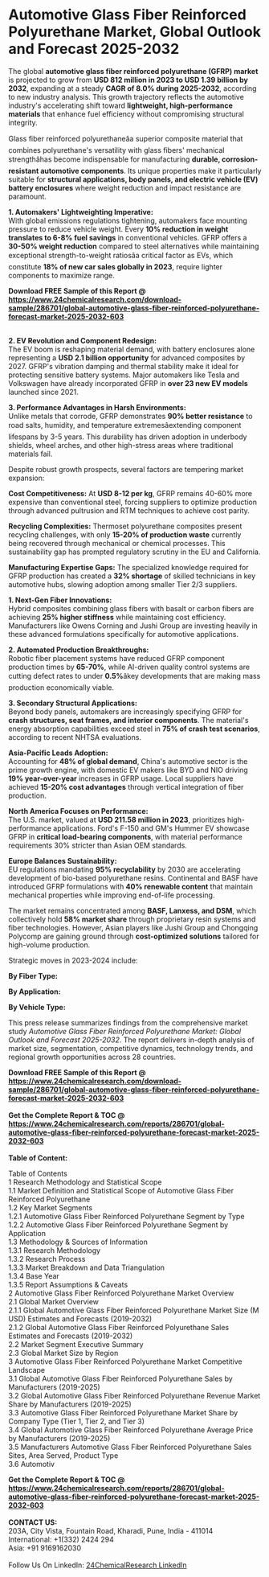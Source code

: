 <h1>Automotive Glass Fiber Reinforced Polyurethane Market, Global Outlook and Forecast 2025-2032</h1><p>The global <strong>automotive glass fiber reinforced polyurethane (GFRP) market</strong> is projected to grow from <strong>USD 812 million in 2023 to USD 1.39 billion by 2032</strong>, expanding at a steady <strong>CAGR of 8.0% during 2025-2032</strong>, according to new industry analysis. This growth trajectory reflects the automotive industry's accelerating shift toward <strong>lightweight, high-performance materials</strong> that enhance fuel efficiency without compromising structural integrity.</p><p>Glass fiber reinforced polyurethaneâa superior composite material that combines polyurethane's versatility with glass fibers' mechanical strengthâhas become indispensable for manufacturing <strong>durable, corrosion-resistant automotive components</strong>. Its unique properties make it particularly suitable for <strong>structural applications, body panels, and electric vehicle (EV) battery enclosures</strong> where weight reduction and impact resistance are paramount.</p><p><strong>1. Automakers' Lightweighting Imperative:</strong><br>
With global emissions regulations tightening, automakers face mounting pressure to reduce vehicle weight. Every <strong>10% reduction in weight translates to 6-8% fuel savings</strong> in conventional vehicles. GFRP offers a <strong>30-50% weight reduction</strong> compared to steel alternatives while maintaining exceptional strength-to-weight ratiosâa critical factor as EVs, which constitute <strong>18% of new car sales globally in 2023</strong>, require lighter components to maximize range.</p><div><b>Download FREE Sample of this Report @ 
            <a href="https://www.24chemicalresearch.com/download-sample/286701/global-automotive-glass-fiber-reinforced-polyurethane-forecast-market-2025-2032-603">
            https://www.24chemicalresearch.com/download-sample/286701/global-automotive-glass-fiber-reinforced-polyurethane-forecast-market-2025-2032-603</a></b></div><br><p><strong>2. EV Revolution and Component Redesign:</strong><br>
The EV boom is reshaping material demand, with battery enclosures alone representing a <strong>USD 2.1 billion opportunity</strong> for advanced composites by 2027. GFRP's vibration damping and thermal stability make it ideal for protecting sensitive battery systems. Major automakers like Tesla and Volkswagen have already incorporated GFRP in <strong>over 23 new EV models</strong> launched since 2021.</p><p><strong>3. Performance Advantages in Harsh Environments:</strong><br>
Unlike metals that corrode, GFRP demonstrates <strong>90% better resistance</strong> to road salts, humidity, and temperature extremesâextending component lifespans by 3-5 years. This durability has driven adoption in underbody shields, wheel arches, and other high-stress areas where traditional materials fail.</p><p>Despite robust growth prospects, several factors are tempering market expansion:</p><p><strong>Cost Competitiveness:</strong> At <strong>USD 8-12 per kg</strong>, GFRP remains 40-60% more expensive than conventional steel, forcing suppliers to optimize production through advanced pultrusion and RTM techniques to achieve cost parity.</p><p><strong>Recycling Complexities:</strong> Thermoset polyurethane composites present recycling challenges, with only <strong>15-20% of production waste</strong> currently being recovered through mechanical or chemical processes. This sustainability gap has prompted regulatory scrutiny in the EU and California.</p><p><strong>Manufacturing Expertise Gaps:</strong> The specialized knowledge required for GFRP production has created a <strong>32% shortage</strong> of skilled technicians in key automotive hubs, slowing adoption among smaller Tier 2/3 suppliers.</p><p><strong>1. Next-Gen Fiber Innovations:</strong><br>
Hybrid composites combining glass fibers with basalt or carbon fibers are achieving <strong>25% higher stiffness</strong> while maintaining cost efficiency. Manufacturers like Owens Corning and Jushi Group are investing heavily in these advanced formulations specifically for automotive applications.</p><p><strong>2. Automated Production Breakthroughs:</strong><br>
Robotic fiber placement systems have reduced GFRP component production times by <strong>65-70%</strong>, while AI-driven quality control systems are cutting defect rates to under <strong>0.5%</strong>âkey developments that are making mass production economically viable.</p><p><strong>3. Secondary Structural Applications:</strong><br>
Beyond body panels, automakers are increasingly specifying GFRP for <strong>crash structures, seat frames, and interior components</strong>. The material's energy absorption capabilities exceed steel in <strong>75% of crash test scenarios</strong>, according to recent NHTSA evaluations.</p><p><strong>Asia-Pacific Leads Adoption:</strong><br>
Accounting for <strong>48% of global demand</strong>, China's automotive sector is the prime growth engine, with domestic EV makers like BYD and NIO driving <strong>19% year-over-year</strong> increases in GFRP usage. Local suppliers have achieved <strong>15-20% cost advantages</strong> through vertical integration of fiber production.</p><p><strong>North America Focuses on Performance:</strong><br>
The U.S. market, valued at <strong>USD 211.58 million in 2023</strong>, prioritizes high-performance applications. Ford's F-150 and GM's Hummer EV showcase GFRP in <strong>critical load-bearing components</strong>, with material performance requirements 30% stricter than Asian OEM standards.</p><p><strong>Europe Balances Sustainability:</strong><br>
EU regulations mandating <strong>95% recyclability</strong> by 2030 are accelerating development of bio-based polyurethane resins. Continental and BASF have introduced GFRP formulations with <strong>40% renewable content</strong> that maintain mechanical properties while improving end-of-life processing.</p><p>The market remains concentrated among <strong>BASF, Lanxess, and DSM</strong>, which collectively hold <strong>58% market share</strong> through proprietary resin systems and fiber technologies. However, Asian players like Jushi Group and Chongqing Polycomp are gaining ground through <strong>cost-optimized solutions</strong> tailored for high-volume production.</p><p>Strategic moves in 2023-2024 include:</p><p><strong>By Fiber Type:</strong></p><p><strong>By Application:</strong></p><p><strong>By Vehicle Type:</strong></p><p>This press release summarizes findings from the comprehensive market study <em>Automotive Glass Fiber Reinforced Polyurethane Market: Global Outlook and Forecast 2025-2032</em>. The report delivers in-depth analysis of market size, segmentation, competitive dynamics, technology trends, and regional growth opportunities across 28 countries.</p><div><b>Download FREE Sample of this Report @ 
            <a href="https://www.24chemicalresearch.com/download-sample/286701/global-automotive-glass-fiber-reinforced-polyurethane-forecast-market-2025-2032-603">
            https://www.24chemicalresearch.com/download-sample/286701/global-automotive-glass-fiber-reinforced-polyurethane-forecast-market-2025-2032-603</a></b></div><br><div><b>Get the Complete Report & TOC @ 
            <a href="https://www.24chemicalresearch.com/reports/286701/global-automotive-glass-fiber-reinforced-polyurethane-forecast-market-2025-2032-603">
            https://www.24chemicalresearch.com/reports/286701/global-automotive-glass-fiber-reinforced-polyurethane-forecast-market-2025-2032-603</a></b></div><br>
            <b>Table of Content:</b><p>Table of Contents<br />
1 Research Methodology and Statistical Scope<br />
1.1 Market Definition and Statistical Scope of Automotive Glass Fiber Reinforced Polyurethane<br />
1.2 Key Market Segments<br />
1.2.1 Automotive Glass Fiber Reinforced Polyurethane Segment by Type<br />
1.2.2 Automotive Glass Fiber Reinforced Polyurethane Segment by Application<br />
1.3 Methodology & Sources of Information<br />
1.3.1 Research Methodology<br />
1.3.2 Research Process<br />
1.3.3 Market Breakdown and Data Triangulation<br />
1.3.4 Base Year<br />
1.3.5 Report Assumptions & Caveats<br />
2 Automotive Glass Fiber Reinforced Polyurethane Market Overview<br />
2.1 Global Market Overview<br />
2.1.1 Global Automotive Glass Fiber Reinforced Polyurethane Market Size (M USD) Estimates and Forecasts (2019-2032)<br />
2.1.2 Global Automotive Glass Fiber Reinforced Polyurethane Sales Estimates and Forecasts (2019-2032)<br />
2.2 Market Segment Executive Summary<br />
2.3 Global Market Size by Region<br />
3 Automotive Glass Fiber Reinforced Polyurethane Market Competitive Landscape<br />
3.1 Global Automotive Glass Fiber Reinforced Polyurethane Sales by Manufacturers (2019-2025)<br />
3.2 Global Automotive Glass Fiber Reinforced Polyurethane Revenue Market Share by Manufacturers (2019-2025)<br />
3.3 Automotive Glass Fiber Reinforced Polyurethane Market Share by Company Type (Tier 1, Tier 2, and Tier 3)<br />
3.4 Global Automotive Glass Fiber Reinforced Polyurethane Average Price by Manufacturers (2019-2025)<br />
3.5 Manufacturers Automotive Glass Fiber Reinforced Polyurethane Sales Sites, Area Served, Product Type<br />
3.6 Automotiv</p><div><b>Get the Complete Report & TOC @ 
            <a href="https://www.24chemicalresearch.com/reports/286701/global-automotive-glass-fiber-reinforced-polyurethane-forecast-market-2025-2032-603">
            https://www.24chemicalresearch.com/reports/286701/global-automotive-glass-fiber-reinforced-polyurethane-forecast-market-2025-2032-603</a></b></div><br><b>CONTACT US:</b><br>
            203A, City Vista, Fountain Road, Kharadi, Pune, India - 411014<br>
            International: +1(332) 2424 294<br>
            Asia: +91 9169162030 <br><br>
            Follow Us On LinkedIn: <a href="https://www.linkedin.com/company/24chemicalresearch/">24ChemicalResearch LinkedIn</a>